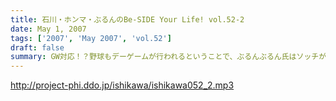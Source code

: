 ```yaml
---
title: 石川・ホンマ・ぶるんのBe-SIDE Your Life! vol.52-2
date: May 1, 2007
tags: ['2007', 'May 2007', 'vol.52']
draft: false
summary: GW対応！？野球もデーゲームが行われるということで、ぶるんぶるん氏はソッチが優先らしいのですよ。（野球最優先主義！）途中退場者勃発するも収録は続行するビーサイです。NAMAE
---
```


http://project-phi.ddo.jp/ishikawa/ishikawa052_2.mp3